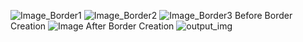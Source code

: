 ![Image_Border1](https://github.com/qwertysbk/Object_Border/assets/107026373/a63b902a-fc2e-45fc-bc33-9dfb13855c8a)
![Image_Border2](https://github.com/qwertysbk/Object_Border/assets/107026373/f46fc832-6e98-42cd-8704-23bfbabcf8a0)
![Image_Border3](https://github.com/qwertysbk/Object_Border/assets/107026373/e3832eb0-b72a-4aa0-8a1b-26c3f80ae430)
Before Border Creation
![Image](https://github.com/qwertysbk/Object_Border/assets/107026373/7e4dd65c-4c42-462d-8fb1-36f64d6171c3)
After Border Creation
![output_img](https://github.com/qwertysbk/Object_Border/assets/107026373/5f7d1bc3-683b-4ed8-ab55-36fe06f56fcc)
